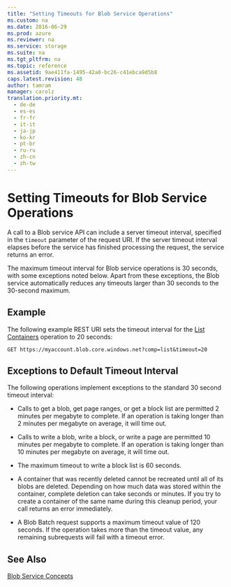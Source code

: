 ```yaml
---
title: "Setting Timeouts for Blob Service Operations"
ms.custom: na
ms.date: 2016-06-29
ms.prod: azure
ms.reviewer: na
ms.service: storage
ms.suite: na
ms.tgt_pltfrm: na
ms.topic: reference
ms.assetid: 9ae411fa-1495-42a0-bc26-c41ebca9d5b8
caps.latest.revision: 48
author: tamram
manager: carolz
translation.priority.mt: 
  - de-de
  - es-es
  - fr-fr
  - it-it
  - ja-jp
  - ko-kr
  - pt-br
  - ru-ru
  - zh-cn
  - zh-tw
---
```

# Setting Timeouts for Blob Service Operations
A call to a Blob service API can include a server timeout interval, specified in the `timeout` parameter of the request URI. If the server timeout interval elapses before the service has finished processing the request, the service returns an error.  
  
 The maximum timeout interval for Blob service operations is 30 seconds, with some exceptions noted below. Apart from these exceptions, the Blob service automatically reduces any timeouts larger than 30 seconds to the 30-second maximum.  
  
## Example  
 The following example REST URI sets the timeout interval for the [List Containers](List-Containers2.md) operation to 20 seconds:  
  
```  
GET https://myaccount.blob.core.windows.net?comp=list&timeout=20  
```  
  
## Exceptions to Default Timeout Interval  
 The following operations implement exceptions to the standard 30 second timeout interval:  
  
-   Calls to get a blob, get page ranges, or get a block list are permitted 2 minutes per megabyte to complete. If an operation is taking longer than 2 minutes per megabyte on average, it will time out.  
  
-   Calls to write a blob, write a block, or write a page are permitted 10 minutes per megabyte to complete. If an operation is taking longer than 10 minutes per megabyte on average, it will time out.  
  
-   The maximum timeout to write a block list is 60 seconds.  
  
-   A container that was recently deleted cannot be recreated until all of its blobs are deleted. Depending on how much data was stored within the container, complete deletion can take seconds or minutes. If you try to create a container of the same name during this cleanup period, your call returns an error immediately.  

-   A Blob Batch request supports a maximum timeout value of 120 seconds. If the operation takes more than the timeout value, any remaining subrequests will fail with a timeout error.
  
## See Also  
 [Blob Service Concepts](Blob-Service-Concepts.md)
